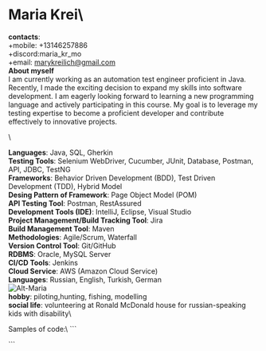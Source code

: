 # **Maria Krei**\
__contacts__:\
    +mobile: +13146257886\
    +discord:maria_kr_mo\
    +email: marykreilich@gmail.com\
 __About myself__\
I am currently working as an automation test engineer proficient in Java. Recently, I made the exciting decision to expand my skills into software development. I am eagerly looking forward to learning a new programming language and actively participating in this course. My goal is to leverage my testing expertise to become a proficient developer and contribute effectively to innovative projects.</p>\

__Languages__: Java, SQL, Gherkin\
__Testing Tools__: Selenium WebDriver, Cucumber, JUnit, Database, Postman, API, JDBC, TestNG\
__Frameworks__: Behavior Driven Development (BDD), Test Driven Development (TDD), Hybrid Model\
__Desing Pattern of Framework__: Page Object Model (POM)\
__API Testing Tool__: Postman, RestAssured\
__Development Tools (IDE)__: IntelliJ, Eclipse, Visual Studio\
__Project Management/Build Tracking Tool__: Jira\
__Build Management Tool__: Maven\
__Methodologies__: Agile/Scrum, Waterfall\
__Version Control Tool__: Git/GitHub\
__RDBMS__: Oracle, MySQL Server\
__CI/CD Tools__: Jenkins\
__Cloud Service__: AWS (Amazon Cloud Service)\
__Languages__: Russian, English, Turkish, German\
![Alt-Maria]("C:\Users\maria\Downloads\aeeaa183-6261-415f-8115-f7f7423c6ee6.jpeg")\
__hobby__: piloting,hunting, fishing, modelling\
__social life__: volunteering at Ronald McDonald house for russian-speaking kids with disability\

<p>Samples of code:\
```<script> 
    alert ("Hello word and hello Maria");
</script></p>```
